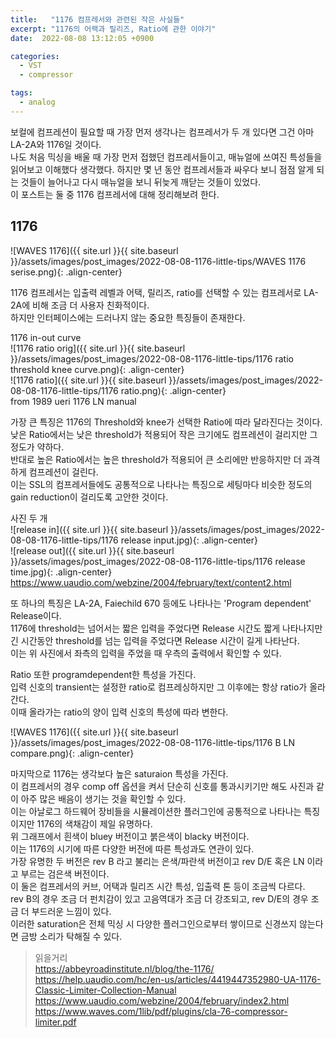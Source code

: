 ```yaml
---
title:   "1176 컴프레서와 관련된 작은 사실들"
excerpt: "1176의 어랙과 릴리즈, Ratio에 관한 이야기"
date:  2022-08-08 13:12:05 +0900

categories:
  - VST
  - compressor

tags:
  - analog
---
```


보컬에 컴프레션이 필요할 때 가장 먼저 생각나는 컴프레서가 두 개 있다면 그건 아마 LA-2A와 1176일 것이다.  
나도 처음 믹싱을 배울 때 가장 먼저 접했던 컴프레서들이고, 매뉴얼에 쓰여진 특성들을 읽어보고 이해했다 생각했다. 하지만 몇 년 동안 컴프레서들과 싸우다 보니 점점 알게 되는 것들이 늘어나고 다시 매뉴얼을 보니 뒤늦게 깨닫는 것들이 있었다.  
이 포스트는 둘 중 1176 컴프레서에 대해 정리해보려 한다.  

## 1176  
  
![WAVES 1176]({{ site.url }}{{ site.baseurl }}/assets/images/post_images/2022-08-08-1176-little-tips/WAVES 1176 serise.png){: .align-center}  

1176 컴프레서는 입출력 레벨과 어택, 릴리즈, ratio를 선택할 수 있는 컴프레서로  LA-2A에 비해 조금 더 사용자 친화적이다.  
하지만 인터페이스에는 드러나지 않는 중요한 특징들이 존재한다.  

1176 in-out curve  
![1176 ratio orig]({{ site.url }}{{ site.baseurl }}/assets/images/post_images/2022-08-08-1176-little-tips/1176 ratio threshold knee curve.png){: .align-center}  
![1176 ratio]({{ site.url }}{{ site.baseurl }}/assets/images/post_images/2022-08-08-1176-little-tips/1176 ratio.png){: .align-center}  
from 1989 ueri 1176 LN manual  

가장 큰 특징은 1176의 Threshold와 knee가 선택한 Ratio에 따라 달라진다는 것이다.  
낮은 Ratio에서는 낮은 threshold가 적용되어 작은 크기에도 컴프레션이 걸리지만 그 정도가 약하다.  
반대로 높은 Ratio에서는 높은 threshold가 적용되어 큰 소리에만 반응하지만 더 과격하게 컴프레션이 걸린다.  
이는 SSL의 컴프레서들에도 공통적으로 나타나는 특징으로 세팅마다 비슷한 정도의 gain reduction이 걸리도록 고안한 것이다.  

사진 두 개  
![release in]({{ site.url }}{{ site.baseurl }}/assets/images/post_images/2022-08-08-1176-little-tips/1176 release input.jpg){: .align-center}  
![release out]({{ site.url }}{{ site.baseurl }}/assets/images/post_images/2022-08-08-1176-little-tips/1176 release time.jpg){: .align-center}  
<https://www.uaudio.com/webzine/2004/february/text/content2.html>

또 하나의 특징은 LA-2A, Faiechild 670 등에도 나타나는 'Program dependent' Release이다.  
1176에 threshold는 넘어서는 짧은 입력을 주었다면 Release 시간도 짧게 나타나지만 긴 시간동안 threshold를 넘는 입력을 주었다면 Release 시간이 길게 나타난다.  
이는 위 사진에서 좌측의 입력을 주었을 때 우측의 출력에서 확인할 수 있다.  

Ratio 또한 programdependent한 특성을 가진다.  
입력 신호의 transient는 설정한 ratio로 컴프레싱하지만 그 이후에는 항상 ratio가 올라간다.  
이때 올라가는 ratio의 양이 입력 신호의 특성에 따라 변한다.  

![WAVES 1176]({{ site.url }}{{ site.baseurl }}/assets/images/post_images/2022-08-08-1176-little-tips/1176 B LN compare.png){: .align-center}  

마지막으로 1176는 생각보다 높은 saturaion 특성을 가진다.  
이 컴프레서의 경우 comp off 옵션을 켜서 단순히 신호를 통과시키기만 해도 사진과 같이 아주 많은 배음이 생기는 것을 확인할 수 있다.  
이는 아날로그 하드웨어 장비들을 시뮬레이션한 플러그인에 공통적으로 나타나는 특징이지만 1176의 색채감이 제일 유명하다.  
위 그래프에서 흰색이 bluey 버전이고 붉은색이 blacky 버전이다.  
이는 1176의 시기에 따른 다양한 버전에 따른 특성과도 연관이 있다.  
가장 유명한 두 버전은 rev B 라고 불리는 은색/파란색 버전이고 rev D/E 혹은 LN 이라고 부르는 검은색 버전이다.  
이 둘은 컴프레서의 커브, 어택과 릴리즈 시간 특성, 입출력 톤 등이 조금씩 다르다.  
rev B의 경우 조금 더 펀치감이 있고 고음역대가 조금 더 강조되고, rev D/E의 경우 조금 더 부드러운 느낌이 있다.  
이러한 saturation은 전체 믹싱 시 다양한 플러그인으로부터 쌓이므로 신경쓰지 않는다면 금방 소리가 탁해질 수 있다.  

> 읽을거리  
<https://abbeyroadinstitute.nl/blog/the-1176/>
<https://help.uaudio.com/hc/en-us/articles/4419447352980-UA-1176-Classic-Limiter-Collection-Manual>
<https://www.uaudio.com/webzine/2004/february/index2.html>
<https://www.waves.com/1lib/pdf/plugins/cla-76-compressor-limiter.pdf>
